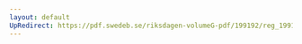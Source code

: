 ```yaml
---
layout: default
UpRedirect: https://pdf.swedeb.se/riksdagen-volumeG-pdf/199192/reg_199192/reg_199192_0213.pdf
---
```

